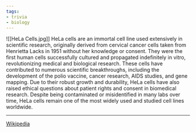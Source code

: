 ```yaml
---
tags:
- trivia
- biology
---
```

![[HeLa Cells.jpg]]
HeLa cells are an immortal cell line used extensively in scientific research, originally derived from cervical cancer cells taken from Henrietta Lacks in 1951 without her knowledge or consent. They were the first human cells successfully cultured and propagated indefinitely in vitro, revolutionizing medical and biological research. These cells have contributed to numerous scientific breakthroughs, including the development of the polio vaccine, cancer research, AIDS studies, and gene mapping. Due to their robust growth and durability, HeLa cells have also raised ethical questions about patient rights and consent in biomedical research. Despite being contaminated or misidentified in many labs over time, HeLa cells remain one of the most widely used and studied cell lines worldwide.

---

[Wikipedia](https://en.wikipedia.org/wiki/HeLa_cells)